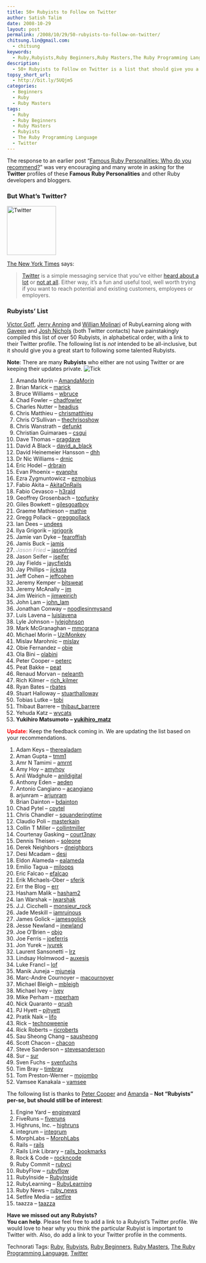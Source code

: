 ```yaml
---
title: 50+ Rubyists to Follow on Twitter
author: Satish Talim
date: 2008-10-29
layout: post
permalink: /2008/10/29/50-rubyists-to-follow-on-twitter/
chitsung.lin@gmail.com:
  - chitsung
keywords:
  - Ruby,Rubyists,Ruby Beginners,Ruby Masters,The Ruby Programming Language,Twitter
description:
  - 50+ Rubyists to Follow on Twitter is a list that should give you a great start to following some talented Rubyists.
topsy_short_url:
  - http://bit.ly/5UQjm5
categories:
  - Beginners
  - Ruby
  - Ruby Masters
tags:
  - Ruby
  - Ruby Beginners
  - Ruby Masters
  - Rubyists
  - The Ruby Programming Language
  - Twitter
---
```

<div>
  <p class="alert">
    The response to an earlier post &#8220;<a href="http://rubylearning.com/blog/2008/09/25/famous-ruby-personalities-who-do-you-recommend/">Famous Ruby Personalities: Who do you recommend?</a>&#8221; was very encouraging and many wrote in asking for the <strong>Twitter</strong> profiles of these <strong>Famous Ruby Personalities</strong> and other Ruby developers and bloggers.
  </p>
  
  <h3>
    But What&#8217;s Twitter?
  </h3>
  
  <p>
    <img class="alignright" src="http://rubylearning.com/images/icon_d.png" alt="Twitter" title="http://twitter.com/IndianGuru" width="128" height="128" />
  </p>
  
  <p>
    <a href="http://shiftingcareers.blogs.nytimes.com/2008/09/07/how-twitter-can-help-at-work/?excamp=GGSBtwitternews&WT.srch=1&WT.mc_ev=click&WT.mc_id=SB-S-E-GG-NA-S-twitter_news">The New York Times</a> says:
  </p>
  
  <blockquote>
    <p>
      <a href="http://www.twitter.com/">Twitter</a> is a simple messaging service that you&#8217;ve either <a href="http://query.nytimes.com/search/sitesearch?query=twitter&srchst=cse">heard about a lot</a> or <a href="http://kara.allthingsd.com/20080428/twitter-where-nobody-know-your-name/">not at all</a>. Either way, it&#8217;s a fun and useful tool, well worth trying if you want to reach potential and existing customers, employees or employers.
    </p>
  </blockquote>
  
  <h3>
    Rubyists&#8217; List
  </h3>
  
  <p>
    <a href="http://vgoff.blogspot.com/">Victor Goff</a>, <a href="http://twitter.com/anatman">Jerry Anning</a> and <a href="http://twitter.com/PotHix">Willian Molinari</a> of RubyLearning along with <a href="http://twitter.com/gaveen">Gaveen</a> and <a href="http://twitter.com/techpickles">Josh Nichols</a> (both Twitter contacts) have painstakingly compiled this list of over 50 Rubyists, in alphabetical order, with a link to their Twitter profile. The following list is <em>not</em> intended to be all-inclusive, but it should give you a great start to following some talented Rubyists.
  </p>
  
  <p>
    <strong>Note</strong>: There are many <strong>Rubyists</strong> who either are not using Twitter or are keeping their updates private. <img src="http://rubylearning.com/images/tick.png" alt="Tick" />
  </p>
  
  <ol>
    <li>
      Amanda Morin &#8211; <a href="http://twitter.com/AmandaMorin">AmandaMorin</a>
    </li>
    <li>
      Brian Marick &#8211; <a href="http://twitter.com/marick">marick</a>
    </li>
    <li>
      Bruce Williams &#8211; <a href="http://twitter.com/wbruce">wbruce</a>
    </li>
    <li>
      Chad Fowler &#8211; <a href="http://twitter.com/chadfowler">chadfowler</a>
    </li>
    <li>
      Charles Nutter &#8211; <a href="http://twitter.com/headius">headius</a>
    </li>
    <li>
      Chris Matthieu &#8211; <a href="http://twitter.com/chrismatthieu">chrismatthieu</a>
    </li>
    <li>
      Chris O&#8217;Sullivan &#8211; <a href="http://twitter.com/thechrisoshow">thechrisoshow</a>
    </li>
    <li>
      Chris Wanstrath &#8211; <a href="http://twitter.com/defunkt">defunkt</a>
    </li>
    <li>
      Christian Guimaraes &#8211; <a href="http://twitter.com/csgui">csgui</a>
    </li>
    <li>
      Dave Thomas &#8211; <a href="http://twitter.com/pragdave">pragdave</a>
    </li>
    <li>
      David A Black &#8211; <a href="http://twitter.com/david_a_black">david_a_black</a>
    </li>
    <li>
      David Heinemeier Hansson &#8211; <a href="http://twitter.com/dhh">dhh</a>
    </li>
    <li>
      Dr Nic Williams &#8211; <a href="http://twitter.com/drnic">drnic</a>
    </li>
    <li>
      Eric Hodel &#8211; <a href="http://twitter.com/drbrain">drbrain</a>
    </li>
    <li>
      Evan Phoenix &#8211; <a href="http://twitter.com/evanphx">evanphx</a>
    </li>
    <li>
      Ezra Zygmuntowicz &#8211; <a href="http://twitter.com/ezmobius">ezmobius</a>
    </li>
    <li>
      Fabio Akita &#8211; <a href="http://twitter.com/AkitaOnRails">AkitaOnRails</a>
    </li>
    <li>
      Fabio Cevasco &#8211; <a href="http://twitter.com/h3rald">h3rald</a>
    </li>
    <li>
      Geoffrey Grosenbach &#8211; <a href="http://twitter.com/topfunky">topfunky</a>
    </li>
    <li>
      Giles Bowkett &#8211; <a href="http://twitter.com/gilesgoatboy">gilesgoatboy</a>
    </li>
    <li>
      Graeme Mathieson &#8211; <a href="http://twitter.com/mathie">mathie</a>
    </li>
    <li>
      Gregg Pollack &#8211; <a href="http://twitter.com/greggpollack">greggpollack</a>
    </li>
    <li>
      Ian Dees &#8211; <a href="http://twitter.com/undees">undees</a>
    </li>
    <li>
      Ilya Grigorik &#8211; <a href="http://twitter.com/igrigorik/">igrigorik</a>
    </li>
    <li>
      Jamie van Dyke &#8211; <a href="http://twitter.com/fearoffish">fearoffish</a>
    </li>
    <li>
      Jamis Buck &#8211; <a href="http://twitter.com/jamis">jamis</a>
    </li>
    <li>
      <em><span style="color:DarkGray;">Jason Fried</span></em> &#8211; <a href="http://twitter.com/jasonfried">jasonfried</a>
    </li>
    <li>
      Jason Seifer &#8211; <a href="http://twitter.com/jseifer">jseifer</a>
    </li>
    <li>
      Jay Fields &#8211; <a href="http://twitter.com/jaycfields">jaycfields</a>
    </li>
    <li>
      Jay Phillips &#8211; <a href="http://twitter.com/jicksta">jicksta</a>
    </li>
    <li>
      Jeff Cohen &#8211; <a href="http://twitter.com/jeffcohen">jeffcohen</a>
    </li>
    <li>
      Jeremy Kemper &#8211; <a href="http://twitter.com/bitsweat">bitsweat</a>
    </li>
    <li>
      Jeremy McAnally &#8211; <a href="http://twitter.com/jm">jm</a>
    </li>
    <li>
      Jim Weirich &#8211; <a href="http://twitter.com/jimWeirich">jimweirich</a>
    </li>
    <li>
      John Lam &#8211; <a href="http://twitter.com/john_lam">john_lam</a>
    </li>
    <li>
      Jonathan Conway &#8211; <a href="http://twitter.com/noodlesinmysand">noodlesinmysand</a>
    </li>
    <li>
      Luis Lavena &#8211; <a href="http://twitter.com/luislavena">luislavena</a>
    </li>
    <li>
      Lyle Johnson &#8211; <a href="http://twitter.com/lylejohnson">lylejohnson</a>
    </li>
    <li>
      Mark McGranaghan &#8211; <a href="http://twitter.com/mmcgrana">mmcgrana</a>
    </li>
    <li>
      Michael Morin &#8211; <a href="http://twitter.com/UziMonkey">UziMonkey</a>
    </li>
    <li>
      Mislav Marohnic &#8211; <a href="http://twitter.com/mislav">mislav</a>
    </li>
    <li>
      Obie Fernandez &#8211; <a href="http://twitter.com/obie">obie</a>
    </li>
    <li>
      Ola Bini &#8211; <a href="http://twitter.com/olabini">olabini</a>
    </li>
    <li>
      Peter Cooper &#8211; <a href="http://twitter.com/peterc">peterc</a>
    </li>
    <li>
      Peat Bakke &#8211; <a href="http://twitter.com/peat">peat</a>
    </li>
    <li>
      Renaud Morvan &#8211; <a href="http://twitter.com/neleanth">neleanth</a>
    </li>
    <li>
      Rich Kilmer &#8211; <a href="http://twitter.com/rich_kilmer">rich_kilmer</a>
    </li>
    <li>
      Ryan Bates &#8211; <a href="http://twitter.com/rbates">rbates</a>
    </li>
    <li>
      Stuart Halloway &#8211; <a href="http://twitter.com/stuarthalloway">stuarthalloway</a>
    </li>
    <li>
      Tobias Lutke &#8211; <a href="http://twitter.com/tobi">tobi</a>
    </li>
    <li>
      Thibaut Barrere &#8211; <a href="http://twitter.com/thibaut_barrere">thibaut_barrere</a>
    </li>
    <li>
      Yehuda Katz &#8211; <a href="http://twitter.com/wycats">wycats</a>
    </li>
    <li>
      <b>Yukihiro Matsumoto &#8211; <a href="http://twitter.com/Yukihiro_Matz">yukihiro_matz</a></b>
    </li>
  </ol>
  
  <p>
    <strong><span style="color:red;">Update:</span></strong> Keep the feedback coming in. We are updating the list based on your recommendations.
  </p>
  
  <ol>
    <li>
      Adam Keys &#8211; <a href="http://twitter.com/therealadam">therealadam</a>
    </li>
    <li>
      Aman Gupta &#8211; <a href="http://twitter.com/tmm1">tmm1</a>
    </li>
    <li>
      Amr N Tamimi &#8211; <a href="http://twitter.com/amrnt">amrnt</a>
    </li>
    <li>
      Amy Hoy &#8211; <a href="http://twitter.com/amyhoy">amyhoy</a>
    </li>
    <li>
      Anil Wadghule &#8211; <a href="http://twitter.com/anildigital">anildigital</a>
    </li>
    <li>
      Anthony Eden &#8211; <a href="http://twitter.com/aeden">aeden</a>
    </li>
    <li>
      Antonio Cangiano &#8211; <a href="http://twitter.com/acangiano">acangiano</a>
    </li>
    <li>
      arjunram &#8211; <a href="http://twitter.com/arjunram">arjunram</a>
    </li>
    <li>
      Brian Dainton &#8211; <a href="http://twitter.com/bdainton">bdainton</a>
    </li>
    <li>
      Chad Pytel &#8211; <a href="http://twitter.com/cpytel">cpytel</a>
    </li>
    <li>
      Chris Chandler &#8211; <a href="http://twitter.com/squanderingtime">squanderingtime</a>
    </li>
    <li>
      Claudio Poli &#8211; <a href="http://twitter.com/masterkain">masterkain</a>
    </li>
    <li>
      Collin T Miller &#8211; <a href="http://twitter.com/collintmiller">collintmiller</a>
    </li>
    <li>
      Courtenay Gasking &#8211; <a href="http://twitter.com/court3nay">court3nay</a>
    </li>
    <li>
      Dennis Theisen &#8211; <a href="http://twitter.com/soleone">soleone</a>
    </li>
    <li>
      Derek Neighbors &#8211; <a href="http://twitter.com/dneighbors">dneighbors</a>
    </li>
    <li>
      Desi Mcadam &#8211; <a href="http://twitter.com/desi">desi</a>
    </li>
    <li>
      Eldon Alameda &#8211; <a href="http://twitter.com/ealameda">ealameda</a>
    </li>
    <li>
      Emilio Tagua &#8211; <a href="http://twitter.com/miloops">miloops</a>
    </li>
    <li>
      Eric Falcao &#8211; <a href="http://twitter.com/efalcao">efalcao</a>
    </li>
    <li>
      Erik Michaels-Ober &#8211; <a href="http://twitter.com/sferik">sferik</a>
    </li>
    <li>
      Err the Blog &#8211; <a href="http://twitter.com/err">err</a>
    </li>
    <li>
      Hasham Malik &#8211; <a href="http://twitter.com/hasham2">hasham2</a>
    </li>
    <li>
      Ian Warshak &#8211; <a href="http://twitter.com/iwarshak">iwarshak</a>
    </li>
    <li>
      J.J. Cicchelli &#8211; <a href="http://twitter.com/monsieur_rock">monsieur_rock</a>
    </li>
    <li>
      Jade Meskill &#8211; <a href="http://twitter.com/iamruinous">iamruinous</a>
    </li>
    <li>
      James Golick &#8211; <a href="http://twitter.com/jamesgolick">jamesgolick</a>
    </li>
    <li>
      Jesse Newland &#8211; <a href="http://twitter.com/jnewland">jnewland</a>
    </li>
    <li>
      Joe O&#8217;Brien &#8211; <a href="http://twitter.com/objo">objo</a>
    </li>
    <li>
      Joe Ferris &#8211; <a href="http://twitter.com/joeferris">joeferris</a>
    </li>
    <li>
      Jon Yurek &#8211; <a href="http://twitter.com/jyurek">jyurek</a>
    </li>
    <li>
      Laurent Sansonetti &#8211; <a href="http://twitter.com/lrz">lrz</a>
    </li>
    <li>
      Lindsay Holmwood &#8211; <a href="http://twitter.com/auxesis">auxesis</a>
    </li>
    <li>
      Luke Francl &#8211; <a href="http://twitter.com/lof">lof</a>
    </li>
    <li>
      Manik Juneja &#8211; <a href="http://twitter.com/mjuneja">mjuneja</a>
    </li>
    <li>
      Marc-Andre Cournoyer &#8211; <a href="http://twitter.com/macournoyer">macournoyer</a>
    </li>
    <li>
      Michael Bleigh &#8211; <a href="http://twitter.com/mbleigh">mbleigh</a>
    </li>
    <li>
      Michael Ivey &#8211; <a href="http://twitter.com/ivey">ivey</a>
    </li>
    <li>
      Mike Perham &#8211; <a href="http://twitter.com/mperham">mperham</a>
    </li>
    <li>
      Nick Quaranto &#8211; <a href="http://twitter.com/qrush">qrush</a>
    </li>
    <li>
      PJ Hyett &#8211; <a href="http://twitter.com/pjhyett">pjhyett</a>
    </li>
    <li>
      Pratik Naik &#8211; <a href="http://twitter.com/lifo">lifo</a>
    </li>
    <li>
      Rick &#8211; <a href="http://twitter.com/technoweenie">technoweenie</a>
    </li>
    <li>
      Rick Roberts &#8211; <a href="http://twitter.com/ricroberts">ricroberts</a>
    </li>
    <li>
      Sau Sheong Chang &#8211; <a href="http://twitter.com/sausheong">sausheong</a>
    </li>
    <li>
      Scott Chacon &#8211; <a href="http://twitter.com/chacon">chacon</a>
    </li>
    <li>
      Steve Sanderson &#8211; <a href="http://twitter.com/stevesanderson">stevesanderson</a>
    </li>
    <li>
      Sur &#8211; <a href="http://twitter.com/sur">sur</a>
    </li>
    <li>
      Sven Fuchs &#8211; <a href="http://twitter.com/svenfuchs">svenfuchs</a>
    </li>
    <li>
      Tim Bray &#8211; <a href="http://twitter.com/timbray">timbray</a>
    </li>
    <li>
      Tom Preston-Werner &#8211; <a href="http://twitter.com/mojombo">mojombo</a>
    </li>
    <li>
      Vamsee Kanakala &#8211; <a href="http://twitter.com/vamsee">vamsee</a>
    </li>
  </ol>
  
  <p class="note">
    The following list is thanks to <a href="http://www.petercooper.co.uk/">Peter Cooper</a> and <a href="http://ruby.about.com/">Amanda</a> &#8211; <strong>Not &#8220;Rubyists&#8221; per-se, but should still be of interest</strong>:
  </p>
  
  <ol>
    <li>
      Engine Yard &#8211; <a href="http://twitter.com/engineyard">engineyard</a>
    </li>
    <li>
      FiveRuns &#8211; <a href="http://twitter.com/fiveruns">fiveruns</a>
    </li>
    <li>
      Highruns, Inc. &#8211; <a href="http://twitter.com/highruns">highruns</a>
    </li>
    <li>
      integrum &#8211; <a href="http://twitter.com/integrum">integrum</a>
    </li>
    <li>
      MorphLabs &#8211; <a href="http://twitter.com/morphlabs">MorphLabs</a>
    </li>
    <li>
      Rails &#8211; <a href="http://twitter.com/rails">rails</a>
    </li>
    <li>
      Rails Link Library &#8211; <a href="http://twitter.com/rails_bookmarks">rails_bookmarks</a>
    </li>
    <li>
      Rock & Code &#8211; <a href="http://twitter.com/rockncode">rockncode</a>
    </li>
    <li>
      Ruby Commit &#8211; <a href="http://twitter.com/rubyci">rubyci</a>
    </li>
    <li>
      RubyFlow &#8211; <a href="http://twitter.com/rubyflow">rubyflow</a>
    </li>
    <li>
      RubyInside &#8211; <a href="http://twitter.com/rubyinside">RubyInside</a>
    </li>
    <li>
      RubyLearning &#8211; <a href="http://twitter.com/RubyLearning">RubyLearning</a>
    </li>
    <li>
      Ruby News &#8211; <a href="http://twitter.com/ruby_news">ruby_news</a>
    </li>
    <li>
      Setfire Media &#8211; <a href="http://twitter.com/setfire">setfire</a>
    </li>
    <li>
      taazza &#8211; <a href="http://twitter.com/taazza">taazza</a>
    </li>
  </ol>
  
  <p class="alert">
    <strong>Have we missed out any Rubyists?<br />You can help</strong>. Please feel free to add a link to a Rubyist&#8217;s Twitter profile. We would love to hear why you think the particular Rubyist is important to Twitter with. Also, do add a link to your Twitter profile in the comments.
  </p>
</div>

Technorati Tags: <a href="http://technorati.com/tag/Ruby" rel="tag">Ruby</a>, <a href="http://technorati.com/tag/Rubyists" rel="tag">Rubyists</a>, <a href="http://technorati.com/tag/Ruby+Beginners" rel="tag">Ruby Beginners</a>, <a href="http://technorati.com/tag/Ruby+Masters" rel="tag">Ruby Masters</a>, <a href="http://technorati.com/tag/The+Ruby+Programming+Language" rel="tag">The Ruby Programming Language</a>, <a href="http://technorati.com/tag/Twitter" rel="tag">Twitter</a>
